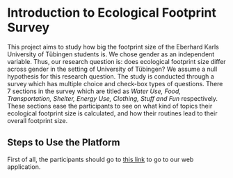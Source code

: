 # Introduction to Ecological Footprint Survey
This project aims to study how big the footprint size of the Eberhard Karls University of Tübingen students is. We chose gender as an independent variable. Thus, our research question is: does ecological footprint size differ across gender in the setting of University of Tübingen? We assume a null hypothesis for this research question. The study is conducted through a survey which has multiple choice and check-box types of questions. There 7 sections in the survey which are titled as *Water Use, Food, Transportation, Shelter, Energy Use, Clothing, Stuff and Fun* respectively. These sections ease the participants to see on what kind of topics their ecological footprint size is calculated, and how their routines lead to their overall footprint size.

## Steps to Use the Platform
First of all, the participants should go to [this link](http://18.185.61.4:portNum) to go to our web application.

```bash

```
